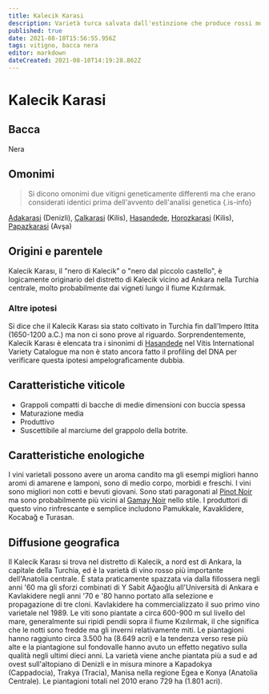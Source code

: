 ```yaml
---
title: Kalecik Karasi
description: Varietà turca salvata dall'estinzione che produce rossi molto freschi e fruttati da bere relativamente presto
published: true
date: 2021-08-10T15:56:55.956Z
tags: vitigno, bacca nera
editor: markdown
dateCreated: 2021-08-10T14:19:28.862Z
---
```


# Kalecik Karasi

## Bacca
Nera

## Omonimi
> Si dicono omonimi due vitigni geneticamente differenti ma che erano considerati identici prima dell'avvento dell'analisi genetica
{.is-info}

[Adakarasi](/vitigni/bacca-nera/adakarasi) (Denizli), [Çalkarasi](/vitigni/bacca-nera/calkarasi) (Kilis), [Hasandede](/vitigni/bacca-nera/hasandede), [Horozkarasi](/vitigni/bacca-nera/horozkarasi) (Kilis), [Papazkarasi](/vitigni/bacca-nera/papazkarasi) (Avşa)

## Origini e parentele
Kalecik Karası, il "nero di Kalecik" o "nero dal piccolo castello", è logicamente originario del distretto di Kalecik vicino ad Ankara nella Turchia centrale, molto probabilmente dai vigneti lungo il fiume Kızılırmak.

### Altre ipotesi

Si dice che il Kalecik Karası sia stato coltivato in Turchia fin dall'Impero Ittita (1650-1200 a.C.) ma non ci sono prove al riguardo. Sorprendentemente, Kalecik Karası è elencata tra i sinonimi di [Hasandede](/vitigni/bacca-nera/hasandede) nel Vitis International Variety Catalogue ma non è stato ancora fatto il profiling del DNA per verificare questa ipotesi ampelograficamente dubbia.

## Caratteristiche viticole

- Grappoli compatti di bacche di medie dimensioni con buccia spessa 
- Maturazione media 
- Produttivo 
- Suscettibile al marciume del grappolo della botrite.

## Caratteristiche enologiche

I vini varietali possono avere un aroma candito ma gli esempi migliori hanno aromi di amarene e lamponi, sono di medio corpo, morbidi e freschi. I vini sono migliori non cotti e bevuti giovani. Sono stati paragonati al [Pinot Noir](/vitigni/bacca-nera/pinot-noir) ma sono probabilmente più vicini al [Gamay Noir](/vitigni/bacca-nera/gamay-noir) nello stile. I produttori di questo vino rinfrescante e semplice includono Pamukkale, Kavaklidere, Kocabağ e Turasan.

## Diffusione geografica
Il Kalecik Karası si trova nel distretto di Kalecik, a nord est di Ankara, la capitale della Turchia, ed è la varietà di vino rosso più importante dell'Anatolia centrale. È stata praticamente spazzata via dalla fillossera negli anni '60 ma gli sforzi combinati di Y Sabit Ağaoğlu all'Università di Ankara e Kavlakidere negli anni '70 e '80 hanno portato alla selezione e propagazione di tre cloni. Kavlakidere ha commercializzato il suo primo vino varietale nel 1989. Le viti sono piantate a circa 600-900 m sul livello del mare, generalmente sui ripidi pendii sopra il fiume Kızılırmak, il che significa che le notti sono fredde ma gli inverni relativamente miti. Le piantagioni hanno raggiunto circa 3.500 ha (8.649 acri) e la tendenza verso rese più alte e la piantagione sul fondovalle hanno avuto un effetto negativo sulla qualità negli ultimi dieci anni. La varietà viene anche piantata più a sud e ad ovest sull'altopiano di Denizli e in misura minore a Kapadokya (Cappadocia), Trakya (Tracia), Manisa nella regione Egea e Konya (Anatolia Centrale). Le piantagioni totali nel 2010 erano 729 ha (1.801 acri).


